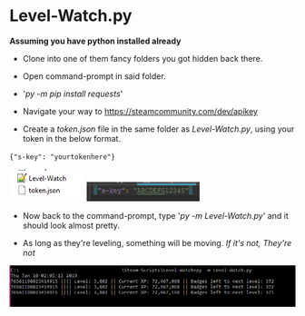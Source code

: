 # Level-Watch.py

**Assuming you have python installed already**

* Clone into one of them fancy folders you got hidden back there.

* Open command-prompt in said folder.

* '*py -m pip install requests*' 

* Navigate your way to https://steamcommunity.com/dev/apikey 

* Create a *token.json* file in the same folder as *Level-Watch.py*, using your token in the below format.

`{"s-key": "yourtokenhere"}`


![files](structure.png) ![tokenfile](tokenfile.png)

* Now back to the command-prompt, type '*py -m Level-Watch.py*' and it should look
almost pretty.

* As long as they're leveling, something will be moving. *If it's not, They're not*

![example of something working nice](example.png)